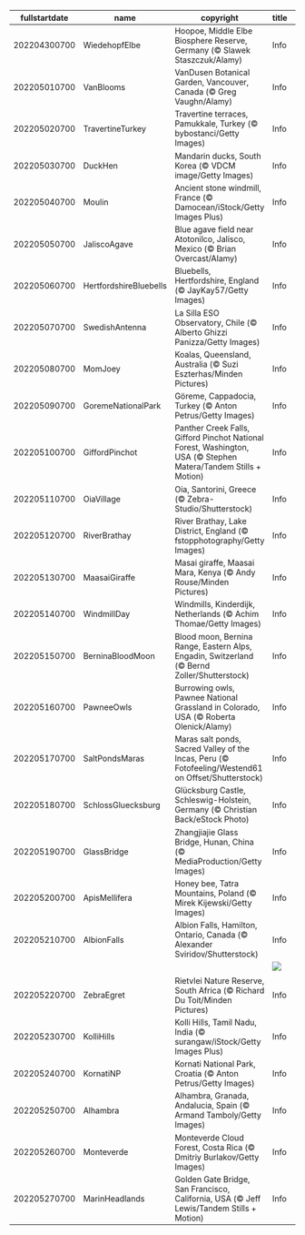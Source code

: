 |fullstartdate|name|copyright|title|image|
|--|--|--|--|--|
202204300700|WiedehopfElbe|Hoopoe, Middle Elbe Biosphere Reserve, Germany (© Slawek Staszczuk/Alamy)|Info|![](/en-AU/2022/05/202204300700WiedehopfElbe.jpg)|
202205010700|VanBlooms|VanDusen Botanical Garden, Vancouver, Canada (© Greg Vaughn/Alamy)|Info|![](/en-AU/2022/05/202205010700VanBlooms.jpg)|
202205020700|TravertineTurkey|Travertine terraces, Pamukkale, Turkey (© bybostanci/Getty Images)|Info|![](/en-AU/2022/05/202205020700TravertineTurkey.jpg)|
202205030700|DuckHen|Mandarin ducks, South Korea (© VDCM image/Getty Images)|Info|![](/en-AU/2022/05/202205030700DuckHen.jpg)|
202205040700|Moulin|Ancient stone windmill, France (© Damocean/iStock/Getty Images Plus)|Info|![](/en-AU/2022/05/202205040700Moulin.jpg)|
202205050700|JaliscoAgave|Blue agave field near Atotonilco, Jalisco, Mexico (© Brian Overcast/Alamy)|Info|![](/en-AU/2022/05/202205050700JaliscoAgave.jpg)|
202205060700|HertfordshireBluebells|Bluebells, Hertfordshire, England (© JayKay57/Getty Images)|Info|![](/en-AU/2022/05/202205060700HertfordshireBluebells.jpg)|
202205070700|SwedishAntenna|La Silla ESO Observatory, Chile (© Alberto Ghizzi Panizza/Getty Images)|Info|![](/en-AU/2022/05/202205070700SwedishAntenna.jpg)|
202205080700|MomJoey|Koalas, Queensland, Australia (© Suzi Eszterhas/Minden Pictures)|Info|![](/en-AU/2022/05/202205080700MomJoey.jpg)|
202205090700|GoremeNationalPark|Göreme, Cappadocia, Turkey (© Anton Petrus/Getty Images)|Info|![](/en-AU/2022/05/202205090700GoremeNationalPark.jpg)|
202205100700|GiffordPinchot|Panther Creek Falls, Gifford Pinchot National Forest, Washington, USA (© Stephen Matera/Tandem Stills + Motion)|Info|![](/en-AU/2022/05/202205100700GiffordPinchot.jpg)|
202205110700|OiaVillage|Oia, Santorini, Greece (© Zebra-Studio/Shutterstock)|Info|![](/en-AU/2022/05/202205110700OiaVillage.jpg)|
202205120700|RiverBrathay|River Brathay, Lake District, England (© fstopphotography/Getty Images)|Info|![](/en-AU/2022/05/202205120700RiverBrathay.jpg)|
202205130700|MaasaiGiraffe|Masai giraffe, Maasai Mara, Kenya (© Andy Rouse/Minden Pictures)|Info|![](/en-AU/2022/05/202205130700MaasaiGiraffe.jpg)|
202205140700|WindmillDay|Windmills, Kinderdijk, Netherlands (© Achim Thomae/Getty Images)|Info|![](/en-AU/2022/05/202205140700WindmillDay.jpg)|
202205150700|BerninaBloodMoon|Blood moon, Bernina Range, Eastern Alps, Engadin, Switzerland (© Bernd Zoller/Shutterstock)|Info|![](/en-AU/2022/05/202205150700BerninaBloodMoon.jpg)|
202205160700|PawneeOwls|Burrowing owls, Pawnee National Grassland in Colorado, USA (© Roberta Olenick/Alamy)|Info|![](/en-AU/2022/05/202205160700PawneeOwls.jpg)|
202205170700|SaltPondsMaras|Maras salt ponds, Sacred Valley of the Incas, Peru (© Fotofeeling/Westend61 on Offset/Shutterstock)|Info|![](/en-AU/2022/05/202205170700SaltPondsMaras.jpg)|
202205180700|SchlossGluecksburg|Glücksburg Castle, Schleswig-Holstein, Germany (© Christian Back/eStock Photo)|Info|![](/en-AU/2022/05/202205180700SchlossGluecksburg.jpg)|
202205190700|GlassBridge|Zhangjiajie Glass Bridge, Hunan, China (© MediaProduction/Getty Images)|Info|![](/en-AU/2022/05/202205190700GlassBridge.jpg)|
202205200700|ApisMellifera|Honey bee, Tatra Mountains, Poland (© Mirek Kijewski/Getty Images)|Info|![](/en-AU/2022/05/202205200700ApisMellifera.jpg)|
202205210700|AlbionFalls|Albion Falls, Hamilton, Ontario, Canada (© Alexander Sviridov/Shutterstock)|Info|![](/en-AU/2022/05/202205210700AlbionFalls.jpg)|
||||![](/en-AU/2022/05/.jpg)|
202205220700|ZebraEgret|Rietvlei Nature Reserve, South Africa (© Richard Du Toit/Minden Pictures)|Info|![](/en-AU/2022/05/202205220700ZebraEgret.jpg)|
202205230700|KolliHills|Kolli Hills, Tamil Nadu, India (© surangaw/iStock/Getty Images Plus)|Info|![](/en-AU/2022/05/202205230700KolliHills.jpg)|
202205240700|KornatiNP|Kornati National Park, Croatia (© Anton Petrus/Getty Images)|Info|![](/en-AU/2022/05/202205240700KornatiNP.jpg)|
202205250700|Alhambra|Alhambra, Granada, Andalucia, Spain (© Armand Tamboly/Getty Images)|Info|![](/en-AU/2022/05/202205250700Alhambra.jpg)|
202205260700|Monteverde|Monteverde Cloud Forest, Costa Rica (© Dmitriy Burlakov/Getty Images)|Info|![](/en-AU/2022/05/202205260700Monteverde.jpg)|
202205270700|MarinHeadlands|Golden Gate Bridge, San Francisco, California, USA (© Jeff Lewis/Tandem Stills + Motion)|Info|![](/en-AU/2022/05/202205270700MarinHeadlands.jpg)|
